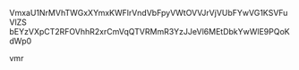 VmxaU1NrMVhTWGxXYmxKWFlrVndVbFpyVWtOVVJrVjVUbFYwVG1KSVFuVlZS
bEYzVXpCT2RFOVhhR2xrCmVqQTVRMmR3YzJJeVl6MEtDbkYwWlE9PQoKdWp0

vmr